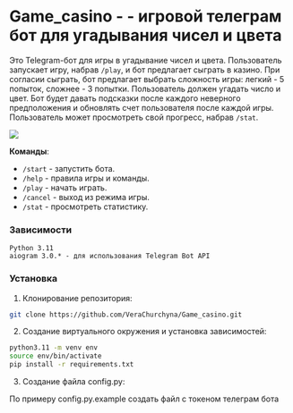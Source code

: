 # Game_casino - - игровой телеграм бот для угадывания чисел и цвета 

Это Telegram-бот для игры в угадывание чисел и цвета. Пользователь запускает игру, набрав `/play`, и бот предлагает сыграть в казино. При согласии сыграть, бот предлагает выбрать сложность игры: легкий - 5 попыток, сложнее - 3 попытки. Пользователь должен угадать число и цвет. Бот будет давать подсказки после каждого неверного предположения и обновлять счет пользователя после каждой игры. Пользователь может просмотреть свой прогресс, набрав `/stat`.

 <img src="https://user-images.githubusercontent.com/124567118/230769971-03f85521-dcfa-49fc-a2e0-43668b1dc45e.mp4" />


**Команды**:

 - `/start` - запустить бота.
 - `/help` - правила игры и команды.
 - `/play` - начать играть.
 - `/cancel` - выход из режима игры.
 - `/stat` - просмотреть статистику.

### Зависимости 

    Python 3.11
    aiogram 3.0.* - для использования Telegram Bot API


### Установка

1. Клонирование репозитория:

```bash
git clone https://github.com/VeraChurchyna/Game_casino.git
```

2. Создание виртуального окружения и установка зависимостей:

```bash
python3.11 -m venv env
source env/bin/activate
pip install -r requirements.txt
```

3. Создание файла config.py:

По примеру config.py.example создать файл с токеном телеграм бота
